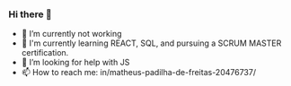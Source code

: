 ### Hi there 👋


- 🔭 I’m currently not working 
- 🌱 I'm currently learning REACT, SQL, and pursuing a SCRUM MASTER certification.
- 🤔 I’m looking for help with JS
- 📫 How to reach me: in/matheus-padilha-de-freitas-20476737/



